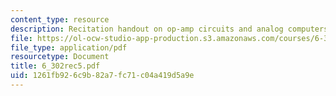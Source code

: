 ```yaml
---
content_type: resource
description: Recitation handout on op-amp circuits and analog computers.
file: https://ol-ocw-studio-app-production.s3.amazonaws.com/courses/6-302-feedback-systems-spring-2007/1261fb926c9b82a7fc71c04a419d5a9e_6_302rec5.pdf
file_type: application/pdf
resourcetype: Document
title: 6_302rec5.pdf
uid: 1261fb92-6c9b-82a7-fc71-c04a419d5a9e
---
```

